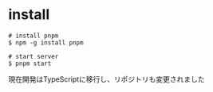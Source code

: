 # install
```
# install pnpm
$ npm -g install pnpm

# start server
$ pnpm start
```

現在開発はTypeScriptに移行し、リポジトリも変更されました
